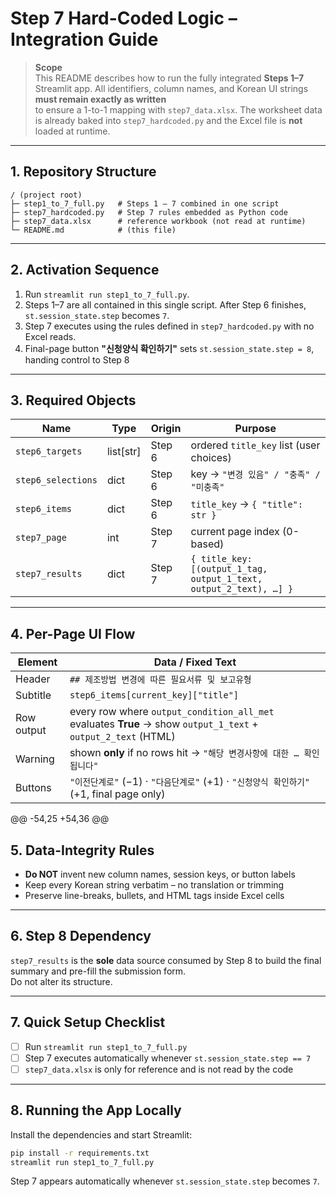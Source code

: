 # Step 7 Hard-Coded Logic – Integration Guide

> **Scope**  
> This README describes how to run the fully integrated **Steps 1–7** Streamlit app.
> All identifiers, column names, and Korean UI strings **must remain exactly as written**  
> to ensure a 1-to-1 mapping with `step7_data.xlsx`.
> The worksheet data is already baked into `step7_hardcoded.py` and the Excel
> file is **not** loaded at runtime.

---

## 1. Repository Structure

    / (project root)
    ├─ step1_to_7_full.py   # Steps 1 – 7 combined in one script
    ├─ step7_hardcoded.py   # Step 7 rules embedded as Python code
    ├─ step7_data.xlsx      # reference workbook (not read at runtime)
    └─ README.md            # (this file)

---

## 2. Activation Sequence

1. Run `streamlit run step1_to_7_full.py`.
2. Steps 1–7 are all contained in this single script. After Step 6 finishes, `st.session_state.step` becomes `7`.
3. Step 7 executes using the rules defined in `step7_hardcoded.py` with no Excel reads.
4. Final-page button **"신청양식 확인하기"** sets `st.session_state.step = 8`, handing control to Step 8

---

## 3. Required Objects

| Name | Type | Origin | Purpose |
|------|------|--------|---------|
| `step6_targets`      | list[str] | Step 6 | ordered `title_key` list (user choices) |
| `step6_selections`   | dict      | Step 6 | key → `"변경 있음" / "충족" / "미충족"` |
| `step6_items`        | dict      | Step 6 | `title_key` → `{ "title": str }` |
| `step7_page`         | int       | Step 7 | current page index (0-based) |
| `step7_results`      | dict      | Step 7 | `{ title_key: [(output_1_tag, output_1_text, output_2_text), …] }` |

---

## 4. Per-Page UI Flow

| Element | Data / Fixed Text |
|---------|-------------------|
| Header   | `## 제조방법 변경에 따른 필요서류 및 보고유형` |
| Subtitle | `step6_items[current_key]["title"]` |
| Row output | every row where `output_condition_all_met` evaluates **True** → show `output_1_text` + `output_2_text` (HTML) |
| Warning   | shown **only** if no rows hit → `"해당 변경사항에 대한 … 확인됩니다"` |
| Buttons   | `"이전단계로"` (−1) · `"다음단계로"` (+1) · `"신청양식 확인하기"` (+1, final page only) |
@@ -54,25 +54,36 @@
## 5. Data-Integrity Rules

* **Do NOT** invent new column names, session keys, or button labels  
* Keep every Korean string verbatim – no translation or trimming  
* Preserve line-breaks, bullets, and HTML tags inside Excel cells

---

## 6. Step 8 Dependency

`step7_results` is the **sole** data source consumed by Step 8 to build the final
summary and pre-fill the submission form.  
Do not alter its structure.

---

## 7. Quick Setup Checklist

- [ ] Run `streamlit run step1_to_7_full.py`
- [ ] Step 7 executes automatically whenever `st.session_state.step == 7`
- [ ] `step7_data.xlsx` is only for reference and is not read by the code

---

## 8. Running the App Locally

Install the dependencies and start Streamlit:

```bash
pip install -r requirements.txt
streamlit run step1_to_7_full.py
```

Step 7 appears automatically whenever `st.session_state.step` becomes `7`.
